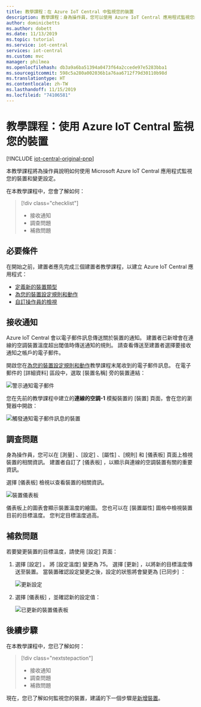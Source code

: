```yaml
---
title: 教學課程：在 Azure IoT Central 中監視您的裝置
description: 教學課程：身為操作員，您可以使用 Azure IoT Central 應用程式監視您的裝置。
author: dominicbetts
ms.author: dobett
ms.date: 11/13/2019
ms.topic: tutorial
ms.service: iot-central
services: iot-central
ms.custom: mvc
manager: philmea
ms.openlocfilehash: db3a9a6ba51394a0473f64a2ccede97e5283bba1
ms.sourcegitcommit: 598c5a280a002036b1a76aa6712f79d30110b98d
ms.translationtype: HT
ms.contentlocale: zh-TW
ms.lasthandoff: 11/15/2019
ms.locfileid: "74106581"
---
```

# <a name="tutorial-use-azure-iot-central-to-monitor-your-devices"></a>教學課程：使用 Azure IoT Central 監視您的裝置

[!INCLUDE [iot-central-original-pnp](../../../includes/iot-central-original-pnp-note.md)]

本教學課程將為操作員說明如何使用 Microsoft Azure IoT Central 應用程式監視您的裝置和變更設定。

在本教學課程中，您會了解如何：

> [!div class="checklist"]
> * 接收通知
> * 調查問題
> * 補救問題

## <a name="prerequisites"></a>必要條件

在開始之前，建置者應先完成三個建置者教學課程，以建立 Azure IoT Central 應用程式：

* [定義新的裝置類型](tutorial-define-device-type.md)
* [為您的裝置設定規則和動作](tutorial-configure-rules.md)
* [自訂操作員的檢視](tutorial-customize-operator.md)

## <a name="receive-a-notification"></a>接收通知

Azure IoT Central 會以電子郵件訊息傳送關於裝置的通知。 建置者已新增會在連線的空調裝置溫度超出閾值時傳送通知的規則。 請查看傳送至建置者選擇要接收通知之帳戶的電子郵件。

開啟您在[為您的裝置設定規則和動作](tutorial-configure-rules.md)教學課程末尾收到的電子郵件訊息。 在電子郵件的 [詳細資料]  區段中，選取 [裝置名稱]  旁的裝置連結：

![警示通知電子郵件](media/tutorial-monitor-devices/email.png)

您在先前的教學課程中建立的**連線的空調-1** 模擬裝置的 [裝置]  頁面，會在您的瀏覽器中開啟：

![觸發通知電子郵件訊息的裝置](media/tutorial-monitor-devices/sourcedevice.png)

## <a name="investigate-an-issue"></a>調查問題

身為操作員，您可以在 [測量]  、[設定]  、[屬性]  、[規則]  和 [儀表板]  頁面上檢視裝置的相關資訊。 建置者自訂了 [儀表板]  ，以顯示與連線的空調裝置有關的重要資訊。

選擇 [儀表板]  檢視以查看裝置的相關資訊。

![裝置儀表板](media/tutorial-monitor-devices/initial_screen.png)

儀表板上的圖表會顯示裝置溫度的繪圖。 您也可以在 [裝置屬性]  圖格中檢視裝置目前的目標溫度。 您判定目標溫度過高。

## <a name="remediate-an-issue"></a>補救問題

若要變更裝置的目標溫度，請使用 [設定]  頁面：

1. 選擇 [設定]  。 將 [設定溫度]  變更為 75。 選擇 [更新]  ，以將新的目標溫度傳送至裝置。 當裝置確認設定變更之後，設定的狀態將會變更為 [已同步]  ：

    ![更新設定](media/tutorial-monitor-devices/change_settings.png)

2. 選擇 [儀表板]  ，並確認新的設定值：

    ![已更新的裝置儀表板](media/tutorial-monitor-devices/new_settings.png)

## <a name="next-steps"></a>後續步驟

在本教學課程中，您已了解如何：

> [!div class="nextstepaction"]
> * 接收通知
> * 調查問題
> * 補救問題

現在，您已了解如何監視您的裝置，建議的下一個步驟是[新增裝置](tutorial-add-device.md)。